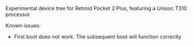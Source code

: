 Experimental device tree for Retroid Pocket 2 Plus, featuring a Unisoc T310 processor

Known issues:
- First boot does not work. The subsequent boot will function correctly


